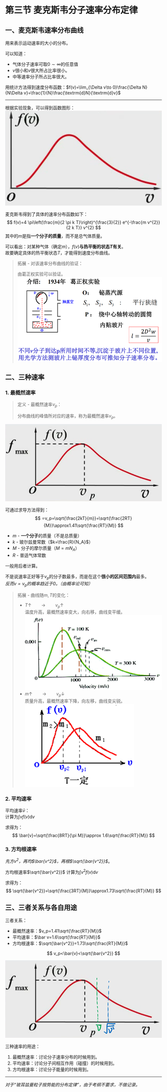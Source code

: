 # 第三节 麦克斯韦分子速率分布定律

## 一、麦克斯韦速率分布曲线

用来表示运动速率的大小的分布。

可以知道：

* 气体分子速率可取$0\sim\infty$的任意值
* $v$很小和$v$很大所占比率很小。
* 中等速率分子所占比率很大。

用统计方法得到速度分布函数：$f(v)=\lim_{\Delta v\to 0}\frac{\Delta N}{N\Delta v}=\frac{1}{N}\frac{\textrm{d}N}{\textrm{d}v}$

---

根据实验现象，可以得到函数图形：  
![速度分布函数曲线](images/Kinetic_Theory_of_Gases-3--12-19_17-30-07.png)

麦克斯韦得到了具体的速率分布函数如下：
$$
f(v)=4 \pi\left(\frac{m}{2 \pi k T}\right)^{\frac{3}{2}} e^{-\frac{m v^{2}}{2 k T}} v^{2}
$$
其中的$m$是指**一个分子的质量**，而不是总气体质量。

可以看出：对某种气体（确定$m$），$f(v)$**与热平衡的状态$T$有关**。  
故要确定具体的热平衡状态$T$，才能得到速度分布曲线。

> 拓展 - 对该速率分布曲线的验证：
>
> 由葛正权实验可以验证。  
> ![葛正权实验](images/Kinetic_Theory_of_Gases-3--12-19_18-16-11.png)

## 二、三种速率

### 1. 最概然速率

> 定义 - 最概然速率$v_p$：
>
> 分布曲线的峰值所对应的速率，称为最概然速率$v_p$。

![最概然速率图像表示](images/Kinetic_Theory_of_Gases-3--12-19_17-35-56.png)

可通过求导方法得到：
$$
⭐v_p=\sqrt{\frac{2kT}{m}}=\sqrt{\frac{2RT}{M}}\approx1.41\sqrt{\frac{RT}{M}}
$$

* $m$ - **一个分子**的质量（不是总质量）
* $k$ - 玻尔兹曼常数（$k=\frac{R}{N_A}$）
* $M$ - 分子的摩尔质量（$M=mN_A$）
* $R$ - 普适气体常数

一般用后者计算。

不是说速率正好等于$v_p$的分子数最多，而是在这个**很小的区间范围内**最多。  
*反而$v=v_p$的概率趋近于$0$。（由概率论可知）*

> 拓展 - 曲线随$m,T$的变化：
>
> * $T\uparrow\qquad \rightarrow \qquad v_p\uparrow$  
>   温度升高，最概然速率变大，向右移，曲线变平缓。  
>   ![速率曲线随温度变化](images/Kinetic_Theory_of_Gases-3--12-19_17-57-09.png)
> * $m\uparrow\qquad\rightarrow\qquad v_p\downarrow$  
>   质量升高，最概然速率下降，向左移，曲线变尖锐。
>   ![速率曲线随一个分子的质量变化](images/Kinetic_Theory_of_Gases-3--12-19_17-57-43.png)

### 2. 平均速率

平均速率$\bar{v}$：  
计算为$\int vf(v)\textrm{d}v$

求得为：
$$
\bar{v}=\sqrt{\frac{8RT}{\pi M}}\approx 1.6\sqrt{\frac{RT}{M}}
$$

### 3. 方均根速率

*先方$v^2$，再均$\bar{v^2}$，再根$\sqrt{\bar{v^2}}$*。

方均根速率$\sqrt{\bar{v^2}}$
计算为$\int v^2f(v)\textrm{d}v$

求得为：
$$
\sqrt{\bar{v^2}}=\sqrt{\frac{3RT}{M}}\approx1.73\sqrt{\frac{RT}{M}}
$$

## 三、三者关系与各自用途

三者关系：

* 最概然速率：$v_p=1.41\sqrt{\frac{RT}{M}}$
* 平均速率：$\bar v=1.6\sqrt{\frac{RT}{M}}$
* 方均根速率：$\sqrt{\bar{v^2}}=1.73\sqrt{\frac{RT}{M}}$

$$
v_p<\bar{v}<\sqrt{\bar{v^2}}
$$

![三种速度关系](images/Kinetic_Theory_of_Gases-3--12-19_18-20-31.png)

三种速率的用途：

1. 最概然速率：讨论分子速率分布的时候用到。
2. 平均速率：讨论分子间相互作用（碰撞）的时候用到。
3. 方均根速率：讨论分子能量的时候用到。

---

*对于“玻耳兹曼粒子按势能的分布定律”，由于考纲不要求，不做记录。*
